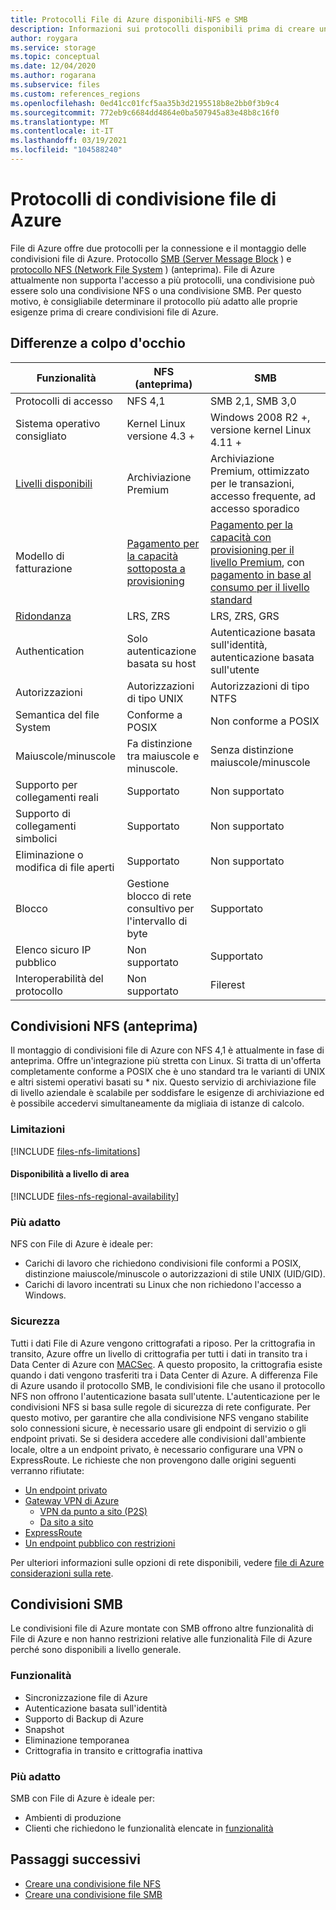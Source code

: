 ```yaml
---
title: Protocolli File di Azure disponibili-NFS e SMB
description: Informazioni sui protocolli disponibili prima di creare una condivisione file di Azure, tra cui Server Message Block (SMB) e NFS (Network File System).
author: roygara
ms.service: storage
ms.topic: conceptual
ms.date: 12/04/2020
ms.author: rogarana
ms.subservice: files
ms.custom: references_regions
ms.openlocfilehash: 0ed41cc01fcf5aa35b3d2195518b8e2bb0f3b9c4
ms.sourcegitcommit: 772eb9c6684dd4864e0ba507945a83e48b8c16f0
ms.translationtype: MT
ms.contentlocale: it-IT
ms.lasthandoff: 03/19/2021
ms.locfileid: "104588240"
---
```

# <a name="azure-file-share-protocols"></a>Protocolli di condivisione file di Azure

File di Azure offre due protocolli per la connessione e il montaggio delle condivisioni file di Azure. Protocollo [SMB (Server Message Block](/windows/win32/fileio/microsoft-smb-protocol-and-cifs-protocol-overview) ) e [protocollo NFS (Network File System](https://en.wikipedia.org/wiki/Network_File_System) ) (anteprima). File di Azure attualmente non supporta l'accesso a più protocolli, una condivisione può essere solo una condivisione NFS o una condivisione SMB. Per questo motivo, è consigliabile determinare il protocollo più adatto alle proprie esigenze prima di creare condivisioni file di Azure.

## <a name="differences-at-a-glance"></a>Differenze a colpo d'occhio

|Funzionalità  |NFS (anteprima)  |SMB  |
|---------|---------|---------|
|Protocolli di accesso     |NFS 4,1         |SMB 2,1, SMB 3,0         |
|Sistema operativo consigliato     |Kernel Linux versione 4.3 +         |Windows 2008 R2 +, versione kernel Linux 4.11 +         |
|[Livelli disponibili](storage-files-planning.md#storage-tiers)     |Archiviazione Premium         |Archiviazione Premium, ottimizzato per le transazioni, accesso frequente, ad accesso sporadico         |
|Modello di fatturazione         |[Pagamento per la capacità sottoposta a provisioning](./understanding-billing.md#provisioned-model)         |[Pagamento per la capacità con provisioning per il livello Premium](./understanding-billing.md#provisioned-model), con [pagamento in base al consumo per il livello standard](./understanding-billing.md#pay-as-you-go-model)         |
|[Ridondanza](storage-files-planning.md#redundancy)     |LRS, ZRS         |LRS, ZRS, GRS         |
|Authentication     |Solo autenticazione basata su host        |Autenticazione basata sull'identità, autenticazione basata sull'utente         |
|Autorizzazioni     |Autorizzazioni di tipo UNIX         |Autorizzazioni di tipo NTFS         |
|Semantica del file System     |Conforme a POSIX         |Non conforme a POSIX         |
|Maiuscole/minuscole     |Fa distinzione tra maiuscole e minuscole.         |Senza distinzione maiuscole/minuscole         |
|Supporto per collegamenti reali     |Supportato         |Non supportato         |
|Supporto di collegamenti simbolici     |Supportato         |Non supportato         |
|Eliminazione o modifica di file aperti     |Supportato         |Non supportato         |
|Blocco     |Gestione blocco di rete consultivo per l'intervallo di byte         |Supportato         |
|Elenco sicuro IP pubblico | Non supportato | Supportato|
|Interoperabilità del protocollo| Non supportato | Filerest|

## <a name="nfs-shares-preview"></a>Condivisioni NFS (anteprima)

Il montaggio di condivisioni file di Azure con NFS 4,1 è attualmente in fase di anteprima. Offre un'integrazione più stretta con Linux. Si tratta di un'offerta completamente conforme a POSIX che è uno standard tra le varianti di UNIX e altri sistemi operativi basati su * nix. Questo servizio di archiviazione file di livello aziendale è scalabile per soddisfare le esigenze di archiviazione ed è possibile accedervi simultaneamente da migliaia di istanze di calcolo.

### <a name="limitations"></a>Limitazioni

[!INCLUDE [files-nfs-limitations](../../../includes/files-nfs-limitations.md)]

#### <a name="regional-availability"></a>Disponibilità a livello di area

[!INCLUDE [files-nfs-regional-availability](../../../includes/files-nfs-regional-availability.md)]

### <a name="best-suited"></a>Più adatto

NFS con File di Azure è ideale per:

- Carichi di lavoro che richiedono condivisioni file conformi a POSIX, distinzione maiuscole/minuscole o autorizzazioni di stile UNIX (UID/GID).
- Carichi di lavoro incentrati su Linux che non richiedono l'accesso a Windows.

### <a name="security"></a>Sicurezza

Tutti i dati File di Azure vengono crittografati a riposo. Per la crittografia in transito, Azure offre un livello di crittografia per tutti i dati in transito tra i Data Center di Azure con [MACSec](https://en.wikipedia.org/wiki/IEEE_802.1AE). A questo proposito, la crittografia esiste quando i dati vengono trasferiti tra i Data Center di Azure. A differenza File di Azure usando il protocollo SMB, le condivisioni file che usano il protocollo NFS non offrono l'autenticazione basata sull'utente. L'autenticazione per le condivisioni NFS si basa sulle regole di sicurezza di rete configurate. Per questo motivo, per garantire che alla condivisione NFS vengano stabilite solo connessioni sicure, è necessario usare gli endpoint di servizio o gli endpoint privati. Se si desidera accedere alle condivisioni dall'ambiente locale, oltre a un endpoint privato, è necessario configurare una VPN o ExpressRoute. Le richieste che non provengono dalle origini seguenti verranno rifiutate:

- [Un endpoint privato](storage-files-networking-overview.md#private-endpoints)
- [Gateway VPN di Azure](../../vpn-gateway/vpn-gateway-about-vpngateways.md)
    - [VPN da punto a sito (P2S)](../../vpn-gateway/point-to-site-about.md)
    - [Da sito a sito](../../vpn-gateway/design.md#s2smulti)
- [ExpressRoute](../../expressroute/expressroute-introduction.md)
- [Un endpoint pubblico con restrizioni](storage-files-networking-overview.md#storage-account-firewall-settings)

Per ulteriori informazioni sulle opzioni di rete disponibili, vedere [file di Azure considerazioni sulla rete](storage-files-networking-overview.md).

## <a name="smb-shares"></a>Condivisioni SMB

Le condivisioni file di Azure montate con SMB offrono altre funzionalità di File di Azure e non hanno restrizioni relative alle funzionalità File di Azure perché sono disponibili a livello generale.

### <a name="features"></a>Funzionalità

- Sincronizzazione file di Azure
- Autenticazione basata sull'identità
- Supporto di Backup di Azure
- Snapshot
- Eliminazione temporanea
- Crittografia in transito e crittografia inattiva

### <a name="best-suited"></a>Più adatto

SMB con File di Azure è ideale per:

- Ambienti di produzione
- Clienti che richiedono le funzionalità elencate in [funzionalità](#features)

## <a name="next-steps"></a>Passaggi successivi

- [Creare una condivisione file NFS](storage-files-how-to-create-nfs-shares.md)
- [Creare una condivisione file SMB](storage-how-to-create-file-share.md)